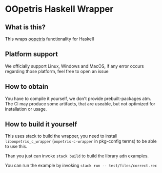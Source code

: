 # OOpetris Haskell Wrapper


## What is this?

This wraps [oopetris](https://github.com/OpenBrickProtocolFoundation/oopetris) functionality for Haskell





## Platform support

We officially support Linux, Windows and MacOS, if any error occurs regarding those platform, feel free to open an issue

## How to obtain

You have to compile it yourself, we don't provide prebuilt-packages atm. The CI may produce some artifacts, that are useable, but not optimized for installation or usage.

## How to build it yourself

This uses stack to build the wrapper, you need to install `liboopetris_c_wrapper` (`oopetris-c-wrapper` in pkg-config terms) to be able to use this.

Than you just can invoke `stack build` to build the library adn examples.

You can run the example by invoking `stack run -- test/files/correct.rec`
